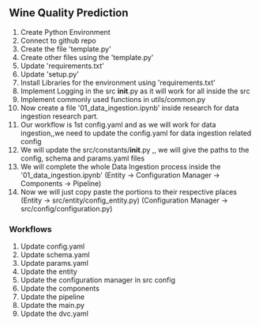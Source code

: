 ## Wine Quality Prediction

1. Create Python Environment
2. Connect to github repo
3. Create the file 'template.py'
4. Create other files using the 'template.py'
5. Update 'requirements.txt'
6. Update 'setup.py'
7. Install Libraries for the environment using 'requirements.txt'
8. Implement Logging in the src __init__.py as it will work for all inside the src
9. Implement commonly used functions in utils/common.py 
10. Now create a file '01_data_ingestion.ipynb' inside research for data ingestion research part.
11. Our workflow is 1st config.yaml and as we will work for data ingestion,,we need to update the 
    config.yaml for data ingestion related config
12. We will update the src/constants/__init__.py ,, we will give the paths to the config, schema and 
    params.yaml files
13. We will complete the whole Data Ingestion process inside the '01_data_ingestion.ipynb'
    (Entity -> Configuration Manager -> Components -> Pipeline)
14. Now we will just copy paste the portions to their respective places
    (Entity -> src/entity/config_entity.py) (Configuration Manager -> src/config/configuration.py)
    






### Workflows
1. Update config.yaml
2. Update schema.yaml
3. Update params.yaml
4. Update the entity
5. Update the configuration manager in src config
6. Update the components
7. Update the pipeline
8. Update the main.py
9. Update the dvc.yaml